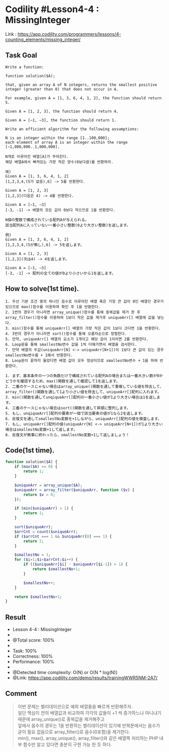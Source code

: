 # Codility #Lesson4-4 : MissingInteger
Link : https://app.codility.com/programmers/lessons/4-counting_elements/missing_integer/
## Task Goal
```
Write a function:

function solution($A);

that, given an array A of N integers, returns the smallest positive integer (greater than 0) that does not occur in A.

For example, given A = [1, 3, 6, 4, 1, 2], the function should return 5.

Given A = [1, 2, 3], the function should return 4.

Given A = [−1, −3], the function should return 1.

Write an efficient algorithm for the following assumptions:

N is an integer within the range [1..100,000];
each element of array A is an integer within the range [−1,000,000..1,000,000].
```
```
N개로 이루어진 배열[A]가 주어진다.
해당 배열A에서 빠져있는 가장 작은 양수(0보다큼)를 반환하라.

예)
Given A = [1, 3, 6, 4, 1, 2]
[1,2,3,4,(5가 없음),6] -> 5를 반환한다.

Given A = [1, 2, 3]
[1,2,3](다음은 4) -> 4를 반환한다. 

Given A = [−1, −3]
[-3, -1] -> 배열의 모든 값이 0보다 작으므로 1을 반환한다.
```
```
N個の整数で構成されている配列Aが与えられる。
該当配列Aに入っていない一番小さい整数(0より大きい整数)を返します。

例)
Given A = [1, 3, 6, 4, 1, 2]
[1,2,3,4,(5が無し),6] -> 5を返します。

Given A = [1, 2, 3]
[1,2,3](次は4) -> 4を返します。 

Given A = [−1, −3]
[-3, -1] -> 配列の全ての値が0より小さいから1を返します。
```
## How to solve(1st time).
```
1. 우선 기본 조건 중의 하나인 음수로 이루어진 배열 혹은 가장 큰 값이 0인 배열인 경우가 있으므로 max()함수를 이용하여 확인 후 1을 반환한다.
2. 1번의 경우가 아니라면 array_unique()함수를 통해 중복값을 제거 한 후 array_filter()함수를 이용하여 1보다 작은 값을 제거후 uniqueArr[] 배열에 값을 넣는다.
3. min()함수를 통해 uniqueArr[] 배열의 가장 작은 값이 1보다 크다면 1을 반환한다.
4. 3번의 경우가 아니라면 sort()함수를 통해 오름차순으로 정렬한다.
5. 만약, uniqueArr[] 배열의 요소가 1개이고 해당 값이 1이라면 2를 반환한다.
6. Loop문을 통해 smallestNo변수 값을 1씩 더해가면서 배열을 검사한다.
7. 만약 배열의 두값(uniqueArr[N] <-> uniqueArr[N+1])이 1보다 큰 값이 있는 경우 smallestNo변수를 + 1해서 반환한다.
8. Loop문이 끝까지 돌았다면 배열 값이 모두 정상이므로 smallestNo변수 + 1을 하여 반환한다.
```
```
1. まず、基本条件の一つの負数だけで構成されている配列Aの場合または一番大きい数が0かどうかを確認するため、max()関数を通して確認して1を返します。
2. 二番のケースじゃない場合はarray_unique()関数を通して重複している値を除去して、array_filter()関数を通して1より小さい値を除去して、uniqueArr[]配列に入れます。
3. min()関数を通してunqiqueArr[]配列の一番小さい値が1より大きい場合は1を返します。
4. 三番のケースじゃない場合はsort()関数を通して昇順に整列します。
5. もし、unqiqueArr[]配列の要素が一個で該当要素の値が1なら2を返します。
6. 反復文を通してsmallestNo変数を+1しながら、uniqueArr[]配列の値を検査します。
7. もし、uniqueArr[]配列の値(uniqueArr[N] <-> uniqueArr[N+1])が1より大きい場合はsmallestNo変数+1して返します。
8. 反復文が無事に終わったら、smallestNo変数+1して返しましょう！
```
## Code(1st time).
```php
function solution($A) {
    if (max($A) <= 0) {
        return 1;
    }

    $uniqueArr = array_unique($A);
    $uniqueArr = array_filter($uniqueArr, function ($v) {
        return $v > 0;
    });

    if (min($uniqueArr) > 1) {
        return 1;
    }

    sort($uniqueArr);
    $arrCnt = count($uniqueArr);
    if ($arrCnt === 1 && $uniqueArr[0] === 1) {
        return 2;
    }

    $smallestNo = 1;
    for ($i=1;$i<$arrCnt;$i++) {
        if (($uniqueArr[$i] - $uniqueArr[$i-1]) > 1) {
            return $smallestNo+1;
        }

        $smallestNo++;
    }

    return $smallestNo+1;
}
```
## Result
 * Lesson 4-4 : MissingInteger
 * 
 * @Total score: 100%
 * 
 * Task: 100%
 * Correctness: 100%
 * Performance: 100%
 * 
 * @Detected time complexity: O(N) or O(N * log(N))
 * @Link: https://app.codility.com/demo/results/trainingWWR5NM-2A7/
## Comment
> 이번 문제는 벨리데이션으로 예외 배열들을 빠르게 반환해주자.  
> 일단 핵심이 전의 배열값과 비교하여 각각의 값들이 +1 씩 증가하느냐 아니냐기 때문에 array_unique()로 중복값을 제거해주고  
> 앞에서 음수의 경우는 1을 반환하는 벨리데이션이 있기에 반복문에서는 음수가 굳이 필요 없음으로 array_filter()로 음수(0포함)을 제거한다.  
> min(), max(), array_unique(), array_filter()와 같은 배열쪽 처리하는 PHP 내부 함수만 알고 있다면 충분히 구현 가능 한 듯 하다.  
